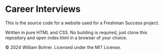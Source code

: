 # Career Interviews

This is the source code for a website used for a Freshman Success project.

Written in pure HTML and CSS. No building is required, just clone this repository and open index.html in a browser of your choice.

&copy; 2024 William Bohrer. Licensed under the MIT License.